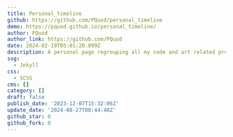 ```yaml
---
title: Personal_timeline
github: https://github.com/PQuod/personal_timeline
demo: https://pquod.github.io/personal_timeline/
author: PQuod
author_link: https://github.com/PQuod
date: 2024-02-19T05:01:20.899Z
description: A personal page regrouping all my code and art related projects
ssg:
  - Jekyll
css:
  - SCSS
cms: []
category: []
draft: false
publish_date: '2023-12-07T15:32:06Z'
update_date: '2024-08-27T08:44:48Z'
github_star: 0
github_fork: 0
---
```

